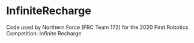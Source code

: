 # InfiniteRecharge
Code used by Northern Force (FRC Team 172) for the 2020 First Robotics Competition: Infinite Recharge
